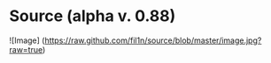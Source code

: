 # Source (alpha v. 0.88)

![Image] (https://raw.github.com/fil1n/source/blob/master/image.jpg?raw=true)

